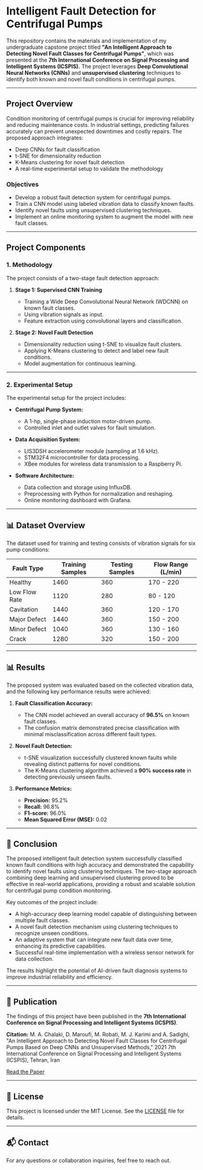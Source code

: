 # Intelligent Fault Detection for Centrifugal Pumps

This repository contains the materials and implementation of my undergraduate capstone project titled **"An Intelligent Approach to Detecting Novel Fault Classes for Centrifugal Pumps"**, which was presented at the **7th International Conference on Signal Processing and Intelligent Systems (ICSPIS).** The project leverages **Deep Convolutional Neural Networks (CNNs)** and **unsupervised clustering** techniques to identify both known and novel fault conditions in centrifugal pumps.

---

## Project Overview

Condition monitoring of centrifugal pumps is crucial for improving reliability and reducing maintenance costs. In industrial settings, predicting failures accurately can prevent unexpected downtimes and costly repairs. The proposed approach integrates:
- Deep CNNs for fault classification
- t-SNE for dimensionality reduction
- K-Means clustering for novel fault detection
- A real-time experimental setup to validate the methodology

### **Objectives**
- Develop a robust fault detection system for centrifugal pumps.
- Train a CNN model using labeled vibration data to classify known faults.
- Identify novel faults using unsupervised clustering techniques.
- Implement an online monitoring system to augment the model with new fault classes.

---

## Project Components

### **1. Methodology**
The project consists of a two-stage fault detection approach:

1. **Stage 1: Supervised CNN Training**
   - Training a Wide Deep Convolutional Neural Network (WDCNN) on known fault classes.
   - Using vibration signals as input.
   - Feature extraction using convolutional layers and classification.

2. **Stage 2: Novel Fault Detection**
   - Dimensionality reduction using t-SNE to visualize fault clusters.
   - Applying K-Means clustering to detect and label new fault conditions.
   - Model augmentation for continuous learning.

---

### **2. Experimental Setup**
The experimental setup for the project includes:

- **Centrifugal Pump System:**  
  - A 1-hp, single-phase induction motor-driven pump.
  - Controlled inlet and outlet valves for fault simulation.

- **Data Acquisition System:**  
  - LIS3DSH accelerometer module (sampling at 1.6 kHz).
  - STM32F4 microcontroller for data processing.
  - XBee modules for wireless data transmission to a Raspberry Pi.

- **Software Architecture:**  
  - Data collection and storage using InfluxDB.
  - Preprocessing with Python for normalization and reshaping.
  - Online monitoring dashboard with Grafana.

---

## 📊 Dataset Overview

The dataset used for training and testing consists of vibration signals for six pump conditions:

| Fault Type        | Training Samples | Testing Samples | Flow Range (L/min) |
|------------------|-----------------|----------------|------------------|
| Healthy          | 1460             | 360            | 170 - 220        |
| Low Flow Rate    | 1120             | 280            | 80 - 120         |
| Cavitation       | 1440             | 360            | 120 - 170        |
| Major Defect     | 1440             | 360            | 150 - 200        |
| Minor Defect     | 1040             | 360            | 130 - 160        |
| Crack            | 1280             | 320            | 150 - 200        |

---

## 📊 Results

The proposed system was evaluated based on the collected vibration data, and the following key performance results were achieved:

1. **Fault Classification Accuracy:**
   - The CNN model achieved an overall accuracy of **96.5%** on known fault classes.
   - The confusion matrix demonstrated precise classification with minimal misclassification across different fault types.

2. **Novel Fault Detection:**
   - t-SNE visualization successfully clustered known faults while revealing distinct patterns for novel conditions.
   - The K-Means clustering algorithm achieved a **90% success rate** in detecting previously unseen faults.

3. **Performance Metrics:**
   - **Precision:** 95.2%  
   - **Recall:** 96.8%  
   - **F1-score:** 96.0%  
   - **Mean Squared Error (MSE):** 0.02

---

## 📜 Conclusion

The proposed intelligent fault detection system successfully classified known fault conditions with high accuracy and demonstrated the capability to identify novel faults using clustering techniques. The two-stage approach combining deep learning and unsupervised clustering proved to be effective in real-world applications, providing a robust and scalable solution for centrifugal pump condition monitoring.

Key outcomes of the project include:

- A high-accuracy deep learning model capable of distinguishing between multiple fault classes.
- A novel fault detection mechanism using clustering techniques to recognize unseen conditions.
- An adaptive system that can integrate new fault data over time, enhancing its predictive capabilities.
- Successful real-time implementation with a wireless sensor network for data collection.

The results highlight the potential of AI-driven fault diagnosis systems to improve industrial reliability and efficiency.

---

## 📄 Publication

The findings of this project have been published in the **7th International Conference on Signal Processing and Intelligent Systems (ICSPIS)**.

**Citation:**
M. A. Chalaki, D. Maroufi, M. Robati, M. J. Karimi and A. Sadighi, "An Intelligent Approach to Detecting Novel Fault Classes for Centrifugal Pumps Based on Deep CNNs and Unsupervised Methods," 2021 7th International Conference on Signal Processing and Intelligent Systems (ICSPIS), Tehran, Iran

[Read the Paper](https://doi.org/10.1109/ICSPIS54653.2021.9729350)

---

## 📜 License

This project is licensed under the MIT License. See the [LICENSE](LICENSE) file for details.

---

## 📬 Contact

For any questions or collaboration inquiries, feel free to reach out.
